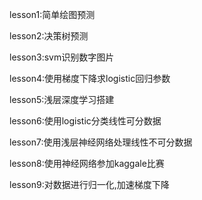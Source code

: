 lesson1:简单绘图预测

lesson2:决策树预测

lesson3:svm识别数字图片

lesson4:使用梯度下降求logistic回归参数

lesson5:浅层深度学习搭建

lesson6:使用logistic分类线性可分数据

lesson7:使用浅层神经网络处理线性不可分数据

lesson8:使用神经网络参加kaggale比赛

lesson9:对数据进行归一化,加速梯度下降